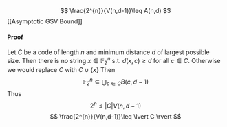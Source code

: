 $$
\frac{2^{n}}{V(n,d-1)}\leq A(n,d)
$$
[[Asymptotic GSV Bound]]
#### Proof
Let $C$ be a code of length $n$ and minimum distance $d$ of largest possible size. Then there is no string $x\in \mathbb{F}_{2}^{n}$ s.t. $d(x,c)\geq d$ for all $c\in C$. Otherwise we would replace $C$ with $C\cup \{ x \}$
Then
$$
\mathbb{F}^{n}_{2}\subseteq \bigcup_{c\in C}B(c,d-1)
$$
Thus 
$$
2^{n}\leq \lvert C \rvert V(n,d-1)
$$
$$
\frac{2^{n}}{V(n,d-1)}\leq \lvert C \rvert
$$

